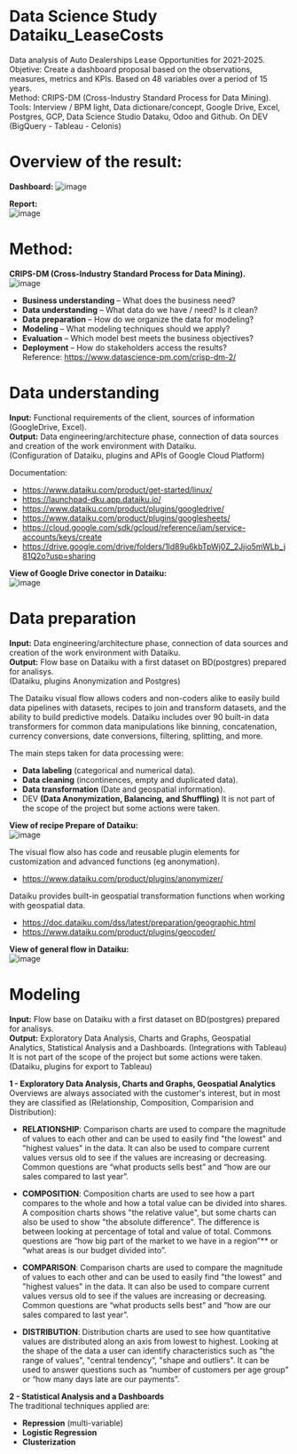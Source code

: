 # Data Science Study Dataiku_LeaseCosts  

Data analysis of Auto Dealerships Lease Opportunities for 2021-2025.  
Objetive: Create a dashboard proposal based on the observations, measures, metrics and KPIs. Based on 48 variables over a period of 15 years.  
Method: CRIPS-DM (Cross-Industry Standard Process for Data Mining).    
Tools: Interview / BPM light, Data dictionare/concept, Google Drive, Excel, Postgres, GCP, Data Science Studio Dataku, Odoo and Github. On DEV (BigQuery - Tableau - Celonis)       
       
# Overview of the result:  
**Dashboard:**
![image](https://user-images.githubusercontent.com/72107370/113620921-f51b5700-9628-11eb-8d90-51256ad596d6.png)  

**Report:**   
 ![image](https://user-images.githubusercontent.com/72107370/113622356-de75ff80-962a-11eb-8715-e484b732bb75.png)  
  
    
# Method:
**CRIPS-DM (Cross-Industry Standard Process for Data Mining).**  
![image](https://user-images.githubusercontent.com/72107370/113621583-c782dd80-9629-11eb-888d-94f986d1bbca.png)  
 - **Business understanding** – What does the business need?  
 - **Data understanding** – What data do we have / need? Is it clean?  
 - **Data preparation** – How do we organize the data for modeling?  
 - **Modeling** – What modeling techniques should we apply?  
 - **Evaluation** – Which model best meets the business objectives?  
 - **Deployment** – How do stakeholders access the results?  
Reference: https://www.datascience-pm.com/crisp-dm-2/ 
  
    
# Data understanding  
**Input:** Functional requirements of the client, sources of information (GoogleDrive, Excel).  
**Output:** Data engineering/architecture phase, connection of data sources and creation of the work environment with Dataiku.   
(Configuration of Dataiku, plugins and APIs of Google Cloud Platform)  

Documentation:  
- https://www.dataiku.com/product/get-started/linux/   
- https://launchpad-dku.app.dataiku.io/   
- https://www.dataiku.com/product/plugins/googledrive/  
- https://www.dataiku.com/product/plugins/googlesheets/  
- https://cloud.google.com/sdk/gcloud/reference/iam/service-accounts/keys/create  
- https://drive.google.com/drive/folders/1ld89u6kbTpWj0Z_2Jjio5mWLb_j81Q2o?usp=sharing  

**View of Google Drive conector in Dataiku:**  
![image](https://user-images.githubusercontent.com/72107370/113625561-10896080-962f-11eb-8000-98640ffc4fc8.png)   
     
# Data preparation  
**Input:** Data engineering/architecture phase, connection of data sources and creation of the work environment with Dataiku.    
**Output:** Flow base on Dataiku with a first dataset on BD(postgres) prepared for analisys.  
(Dataiku, plugins Anonymization and Postgres)  

The Dataiku visual flow allows coders and non-coders alike to easily build data pipelines with datasets, recipes to join and transform datasets, and the ability to build predictive models. Dataiku includes over 90 built-in data transformers for common data manipulations like binning, concatenation, currency conversions, date conversions, filtering, splitting, and more.  
  
The main steps taken for data processing were:  
- **Data labeling** (categorical and numerical data).  
- **Data cleaning** (incontinences, empty and duplicated data).  
- **Data transformation** (Date and geospatial information).  
- DEV **(Data Anonymization, Balancing, and Shuffling)** It is not part of the scope of the project but some actions were taken.  

**View of recipe Prepare of Dataiku:**  
![image](https://user-images.githubusercontent.com/72107370/113628594-197c3100-9633-11eb-8b45-049b1b2d6689.png)  
  
  
The visual flow also has code and reusable plugin elements for customization and advanced functions (eg anonymation).  
- https://www.dataiku.com/product/plugins/anonymizer/  
  
Dataiku provides built-in geospatial transformation functions when working with geospatial data.  
- https://doc.dataiku.com/dss/latest/preparation/geographic.html  
- https://www.dataiku.com/product/plugins/geocoder/  


**View of general flow in Dataiku:**  
  ![image](https://user-images.githubusercontent.com/72107370/113629910-0ec29b80-9635-11eb-968b-cda5f0de4a54.png)  
    
    
# Modeling
**Input:** Flow base on Dataiku with a first dataset on BD(postgres) prepared for analisys.    
**Output:** Exploratory Data Analysis, Charts and Graphs, Geospatial Analytics, Statistical Analysis and a Dashboards. (Integrations with Tableau) It is not part of the scope of the project but some actions were taken.
(Dataiku, plugins for export to Tableau)  

**1 - Exploratory Data Analysis, Charts and Graphs, Geospatial Analytics**
Overviews are always associated with the customer's interest, but in most they are classified as (Relationship, Composition, Comparision and Distribution):

- **RELATIONSHIP**: Comparison charts are used to compare the magnitude of values to each other and can be used to easily find "the lowest" and "highest values" in the data. It can also be used to compare current values versus old to see if the values are increasing or decreasing. Common questions are “what products sells best” and “how are our sales compared to last year”.    
  
- **COMPOSITION**: Composition charts are used to see how a part compares to the whole and how a total value can be divided into shares. A composition charts shows "the relative value", but some charts can also be used to show "the absolute difference". The difference is between looking at percentage of total and value of total. Commons questions are “how big part of the market to we have in a region”** or “what areas is our budget divided into”.   
  
- **COMPARISON**: Comparison charts are used to compare the magnitude of values to each other and can be used to easily find "the lowest" and "highest values" in the data. It can also be used to compare current values versus old to see if the values are increasing or decreasing. Common questions are “what products sells best” and “how are our sales compared to last year”.   
  
- **DISTRIBUTION**: Distribution charts are used to see how quantitative values are distributed along an axis from lowest to highest. Looking at the shape of the data a user can identify characteristics such as "the range of values", "central tendency", "shape and outliers". It can be used to answer questions such as
“number of customers per age group” or “how many days late are our payments”.  

**2 - Statistical Analysis and a Dashboards**  
The traditional techniques applied are:  
- **Repression** (multi-variable)  
- **Logistic Regression**  
- **Clusterization**    
